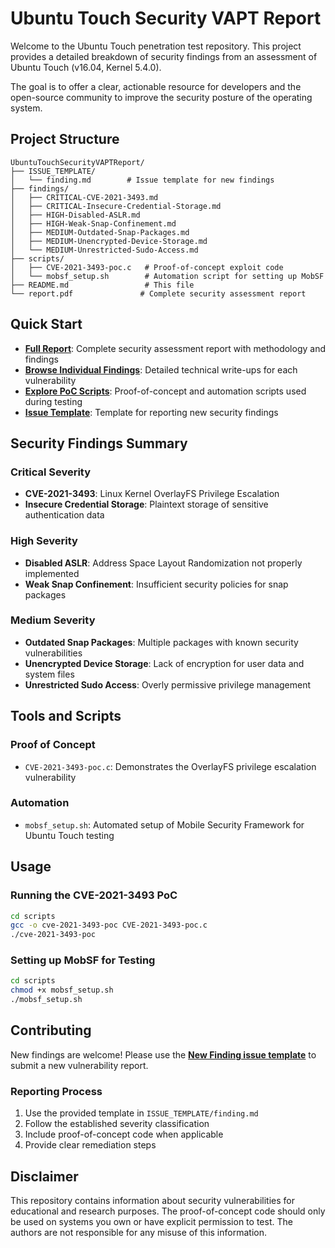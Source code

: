 # Ubuntu Touch Security VAPT Report

Welcome to the Ubuntu Touch penetration test repository. This project provides a detailed breakdown of security findings from an assessment of Ubuntu Touch (v16.04, Kernel 5.4.0).

The goal is to offer a clear, actionable resource for developers and the open-source community to improve the security posture of the operating system.

## Project Structure

```
UbuntuTouchSecurityVAPTReport/
├── ISSUE_TEMPLATE/
│   └── finding.md        # Issue template for new findings
├── findings/
│   ├── CRITICAL-CVE-2021-3493.md
│   ├── CRITICAL-Insecure-Credential-Storage.md
│   ├── HIGH-Disabled-ASLR.md
│   ├── HIGH-Weak-Snap-Confinement.md
│   ├── MEDIUM-Outdated-Snap-Packages.md
│   ├── MEDIUM-Unencrypted-Device-Storage.md
│   └── MEDIUM-Unrestricted-Sudo-Access.md
├── scripts/
│   ├── CVE-2021-3493-poc.c   # Proof-of-concept exploit code
│   └── mobsf_setup.sh        # Automation script for setting up MobSF
├── README.md                 # This file
└── report.pdf               # Complete security assessment report
```

## Quick Start

* [**Full Report**](report.pdf): Complete security assessment report with methodology and findings
* [**Browse Individual Findings**](findings/): Detailed technical write-ups for each vulnerability
* [**Explore PoC Scripts**](scripts/): Proof-of-concept and automation scripts used during testing
* [**Issue Template**](ISSUE_TEMPLATE/finding.md): Template for reporting new security findings

## Security Findings Summary

### Critical Severity
- **CVE-2021-3493**: Linux Kernel OverlayFS Privilege Escalation
- **Insecure Credential Storage**: Plaintext storage of sensitive authentication data

### High Severity
- **Disabled ASLR**: Address Space Layout Randomization not properly implemented
- **Weak Snap Confinement**: Insufficient security policies for snap packages

### Medium Severity
- **Outdated Snap Packages**: Multiple packages with known security vulnerabilities
- **Unencrypted Device Storage**: Lack of encryption for user data and system files
- **Unrestricted Sudo Access**: Overly permissive privilege management

## Tools and Scripts

### Proof of Concept
- `CVE-2021-3493-poc.c`: Demonstrates the OverlayFS privilege escalation vulnerability

### Automation
- `mobsf_setup.sh`: Automated setup of Mobile Security Framework for Ubuntu Touch testing

## Usage

### Running the CVE-2021-3493 PoC
```bash
cd scripts
gcc -o cve-2021-3493-poc CVE-2021-3493-poc.c
./cve-2021-3493-poc
```

### Setting up MobSF for Testing
```bash
cd scripts
chmod +x mobsf_setup.sh
./mobsf_setup.sh
```

## Contributing

New findings are welcome! Please use the [**New Finding issue template**](ISSUE_TEMPLATE/finding.md) to submit a new vulnerability report.

### Reporting Process
1. Use the provided template in `ISSUE_TEMPLATE/finding.md`
2. Follow the established severity classification
3. Include proof-of-concept code when applicable
4. Provide clear remediation steps

## Disclaimer

This repository contains information about security vulnerabilities for educational and research purposes. The proof-of-concept code should only be used on systems you own or have explicit permission to test. The authors are not responsible for any misuse of this information.
